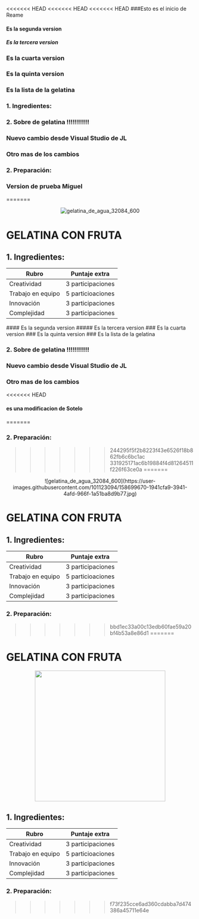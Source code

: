 <<<<<<< HEAD
<<<<<<< HEAD
<<<<<<< HEAD
﻿###Esto es el inicio de Reame
 #### Es la segunda version
 ##### Es la tercera version
 ### Es la cuarta version
 ### Es la quinta version
 ### Es la lista de la gelatina
 ### 1. Ingredientes:
 ### 2.  Sobre de gelatina  !!!!!!!!!!!
### Nuevo cambio desde Visual Studio de JL
### Otro mas de los cambios
### 2. Preparación:
### Version de prueba Miguel
=======
﻿<p align="center">
![gelatina_de_agua_32084_600](https://user-images.githubusercontent.com/101123094/158699670-1941cfa9-3941-4afd-966f-1a51ba8d9b77.jpg)
 </p>
 
  # GELATINA CON FRUTA
  
  ## 1. Ingredientes:

  <div align="center">
  
| Rubro             | Puntaje extra     |
| ----------------- | ----------------- |
| Creatividad       | 3 participaciones |
| Trabajo en equipo | 5 particioaciones |
| Innovación        | 3 participaciones |
| Complejidad       | 3 participaciones |

</div>
 #### Es la segunda version
 ##### Es la tercera version
 ### Es la cuarta version
 ### Es la quinta version
 ### Es la lista de la gelatina
 
 ### 2.  Sobre de gelatina  !!!!!!!!!!!
### Nuevo cambio desde Visual Studio de JL
### Otro mas de los cambios
<<<<<<< HEAD
#### es una modificacion de Sotelo
=======
### 2. Preparación:
>>>>>>> 244295f5f2b8223f43e6526f18b862fb6c6bc1ac
>>>>>>> 331925171ac6b19884f4d81264511f226f63ce0a
=======
<p align="center">
![gelatina_de_agua_32084_600](https://user-images.githubusercontent.com/101123094/158699670-1941cfa9-3941-4afd-966f-1a51ba8d9b77.jpg)
</p>
 
  # GELATINA CON FRUTA
  
  ## 1. Ingredientes:

  <div align="center">
  
| Rubro             | Puntaje extra     |
| ----------------- | ----------------- |
| Creatividad       | 3 participaciones |
| Trabajo en equipo | 5 particioaciones |
| Innovación        | 3 participaciones |
| Complejidad       | 3 participaciones |

</div>
 
### 2. Preparación:
>>>>>>> bbd1ec33a00c13edb60fae59a20bf4b53a8e86d1
=======
 # GELATINA CON FRUTA
 
 <p align="center">
<img src="https://user-images.githubusercontent.com/101123094/158699670-1941cfa9-3941-4afd-966f-1a51ba8d9b77.jpg" width="350">
</p>
  
  ## 1. Ingredientes:

  <div align="center">
  
| Rubro             | Puntaje extra     |
| ----------------- | ----------------- |
| Creatividad       | 3 participaciones |
| Trabajo en equipo | 5 particioaciones |
| Innovación        | 3 participaciones |
| Complejidad       | 3 participaciones |

</div>
 
### 2. Preparación:
>>>>>>> f73f235cce6ad360cdabba7d474386a45711e64e
